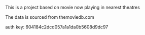 This is a project based on movie now playing in nearest theatres

The data is sourced from themoviedb.com


auth key: 604184c2dcd057a1a1da0b5608d9dc97